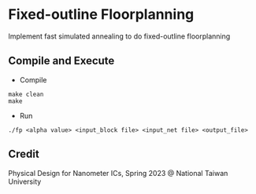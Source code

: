 # Fixed-outline Floorplanning
Implement fast simulated annealing to do fixed-outline floorplanning

## Compile and Execute

- Compile
```
make clean
make
```

- Run
```
./fp <alpha value> <input_block file> <input_net file> <output_file>
```

## Credit

Physical Design for Nanometer ICs, Spring 2023 @ National Taiwan University
